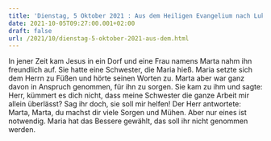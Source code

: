 ```yaml
---
title: 'Dienstag, 5 Oktober 2021 : Aus dem Heiligen Evangelium nach Lukas - Lk 10,38-42.'
date: 2021-10-05T09:27:00.001+02:00
draft: false
url: /2021/10/dienstag-5-oktober-2021-aus-dem.html
---
```


In jener Zeit kam Jesus in ein Dorf und eine Frau namens Marta nahm ihn freundlich auf. Sie hatte eine Schwester, die Maria hieß. Maria setzte sich dem Herrn zu Füßen und hörte seinen Worten zu. Marta aber war ganz davon in Anspruch genommen, für ihn zu sorgen. Sie kam zu ihm und sagte: Herr, kümmert es dich nicht, dass meine Schwester die ganze Arbeit mir allein überlässt? Sag ihr doch, sie soll mir helfen! Der Herr antwortete: Marta, Marta, du machst dir viele Sorgen und Mühen. Aber nur eines ist notwendig. Maria hat das Bessere gewählt, das soll ihr nicht genommen werden.